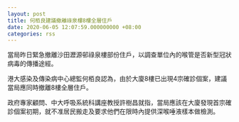 ```yaml
---
layout: post
title: 何栢良建議撤離祿泉樓8樓全層住戶
date: 2020-06-05 12:07:59.000000000 +08:00
categories: rss
---
```


當局昨日緊急撤離沙田瀝源邨祿泉樓部份住戶，以調查單位內的喉管是否新型冠狀病毒的傳播途經。

港大感染及傳染病中心總監何栢良認為，由於大廈8樓已出現4宗確診個案，建議當局應同時撤離8樓全層住戶。

政府專家顧問、中大呼吸系統科講座教授許樹昌就指，當局應該在大廈發現首宗確診個案初期，就不准居民搬走及要求他們在限時內提供深喉唾液樣本做檢測。
